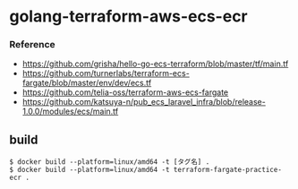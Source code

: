 # golang-terraform-aws-ecs-ecr

### Reference
 - https://github.com/grisha/hello-go-ecs-terraform/blob/master/tf/main.tf  
 - https://github.com/turnerlabs/terraform-ecs-fargate/blob/master/env/dev/ecs.tf  
 - https://github.com/telia-oss/terraform-aws-ecs-fargate  
 - https://github.com/katsuya-n/pub_ecs_laravel_infra/blob/release-1.0.0/modules/ecs/main.tf
 
## build
```
$ docker build --platform=linux/amd64 -t [タグ名] .
$ docker build --platform=linux/amd64 -t terraform-fargate-practice-ecr .
```